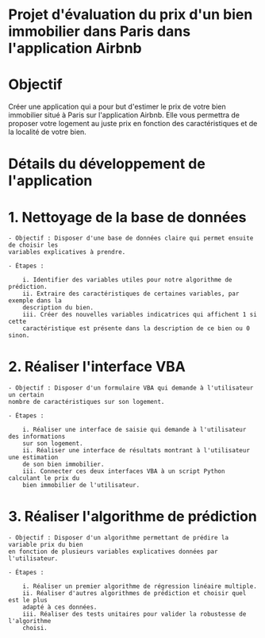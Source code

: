 # Projet d'évaluation du prix d'un bien immobilier dans Paris dans l'application Airbnb

# Objectif

Créer une application qui a pour but d'estimer le prix de votre bien immobilier situé à 
Paris sur l'application Airbnb. Elle vous permettra de proposer votre logement au juste 
prix en fonction des caractéristiques et de la localité de votre bien.

# Détails du développement de l'application

# 1. Nettoyage de la base de données

    - Objectif : Disposer d'une base de données claire qui permet ensuite de choisir les
    variables explicatives à prendre.

    - Étapes : 

        i. Identifier des variables utiles pour notre algorithme de prédiction.
        ii. Extraire des caractéristiques de certaines variables, par exemple dans la 
        description du bien.
        iii. Créer des nouvelles variables indicatrices qui affichent 1 si cette 
        caractéristique est présente dans la description de ce bien ou 0 sinon.  

# 2. Réaliser l'interface VBA

    - Objectif : Disposer d'un formulaire VBA qui demande à l'utilisateur un certain 
    nombre de caractéristiques sur son logement.

    - Étapes : 
        
        i. Réaliser une interface de saisie qui demande à l'utilisateur des informations
        sur son logement.
        ii. Réaliser une interface de résultats montrant à l'utilisateur une estimation
        de son bien immobilier.
        iii. Connecter ces deux interfaces VBA à un script Python calculant le prix du
        bien immobilier de l'utilisateur.

# 3. Réaliser l'algorithme de prédiction

    - Objectif : Disposer d'un algorithme permettant de prédire la variable prix du bien
    en fonction de plusieurs variables explicatives données par l'utilisateur.

    - Étapes : 

        i. Réaliser un premier algorithme de régression linéaire multiple.
        ii. Réaliser d'autres algorithmes de prédiction et choisir quel est le plus
        adapté à ces données.
        iii. Réaliser des tests unitaires pour valider la robustesse de l'algorithme
        choisi.
